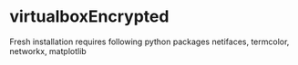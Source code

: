 # virtualboxEncrypted
Fresh installation requires following python packages
netifaces, termcolor, networkx, matplotlib

